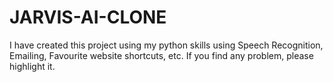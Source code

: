 # JARVIS-AI-CLONE
I have created this project using my python skills using Speech Recognition, Emailing, Favourite website shortcuts, etc.
If you find any problem, please highlight it.
